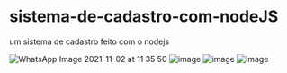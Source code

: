 # sistema-de-cadastro-com-nodeJS
um sistema de cadastro feito com o nodejs

![WhatsApp Image 2021-11-02 at 11 35 50](https://user-images.githubusercontent.com/77419047/139915529-fc154a71-81b9-4d19-9cac-719d70a2635a.jpeg)
![image](https://user-images.githubusercontent.com/77419047/140379377-142fe6c4-af67-4e2a-bb18-c4579ea98650.png)
![image](https://user-images.githubusercontent.com/77419047/140379423-672e9a8d-3886-4fe2-ae26-72cee1a146d7.png)
![image](https://user-images.githubusercontent.com/77419047/139915967-237c6199-ffe6-497e-819a-3ea58157036b.png)

